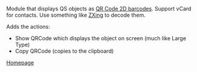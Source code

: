 Module that displays QS objects as [QR Code 2D
barcodes](http://en.wikipedia.org/wiki/QR_Code). Support vCard for
contacts. Use something like [ZXing](http://code.google.com/p/zxing/) to
decode them.

Adds the actions:

-   Show QRCode which displays the object on screen (much like Large
    Type)
-   Copy QRCode (copies to the clipboard)

[Homepage](http://s-softs.com/Projects/QSQRCode/index.html)